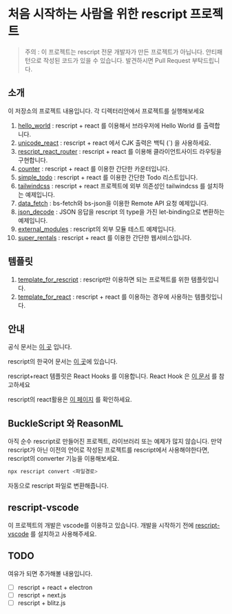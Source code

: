 # 처음 시작하는 사람을 위한 rescript 프로젝트

> 주의 : 이 프로젝트는 rescript 전문 개발자가 만든 프로젝트가 아닙니다.
> 안티패턴으로 작성된 코드가 있을 수 있습니다.
> 발견하시면 Pull Request 부탁드립니다.

## 소개

이 저장소의 프로젝트 내용입니다. 각 디렉터리안에서 프로젝트를 실행해보세요

1. [hello_world](/hello_world) : rescript + react 를 이용해서 브라우저에 Hello World 를 출력합니다.
1. [unicode_react](/unicode_react) : rescript + react 에서 CJK 출력은 백틱 (`) 을 사용하세요.
1. [rescript_react_router](/rescript_react_router) : rescript + react 를 이용해 클라이언트사이드 라우팅을 구현합니다.
1. [counter](/counter) : rescript + react 를 이용한 간단한 카운터입니다.
1. [simple_todo](/simple_todo) : rescript + react 를 이용한 간단한 Todo 리스트입니다.
1. [tailwindcss](/tailwindcss) : rescript + react 프로젝트에 외부 의존성인 tailwindcss 를 설치하는 예제입니다.
1. [data_fetch](/data_fetch) : bs-fetch와 bs-json을 이용한 Remote API 요청 예제입니다.
1. [json_decode](/json_decode) : JSON 응답을 rescript 의 type을 가진 let-binding으로 변환하는 예제입니다.
1. [external_modules](/external_modules) : rescript의 외부 모듈 테스트 예제입니다.
1. [super_rentals](/super_renatals) : rescript + react 를 이용한 간단한 웹서비스입니다.


## 템플릿

1. [template_for_rescript](/template_for_rescript) : rescript만 이용하면 되는 프로젝트를 위한 템플릿입니다.
1. [template_for_react](/template_for_react) : rescript + react 를 이용하는 경우에 사용하는 템플릿입니다.

## 안내

공식 문서는 [이 곳](https://rescript-lang.org/) 입니다.

rescript의 한국어 문서는 [이 곳](https://green-labs.github.io/rescript-in-korean/)에 있습니다.

rescript+react 템플릿은 React Hooks 를 이용합니다. React Hook 은 [이 문서](https://reactjs.org/docs/hooks-intro.html) 를 참고하세요

rescript의 react활용은 [이 페이지](https://rescript-lang.org/docs/react/latest/introduction) 를 확인하세요.

## BuckleScript 와 ReasonML

아직 순수 rescript로 만들어진 프로젝트, 라이브러리 또는 예제가 많지 않습니다. 만약 rescript가 아닌 이전의 언어로 작성된 프로젝트를 rescript에서 사용해야한다면, rescript의 converter 기능을 이용해보세요.

```bash
npx rescript convert <파일경로>
```

자동으로 rescript 파일로 변환해줍니다.

## rescript-vscode

이 프로젝트의 개발은 vscode를 이용하고 있습니다. 개발을 시작하기 전에 [rescript-vscode](https://marketplace.visualstudio.com/items?itemName=chenglou92.rescript-vscode) 를 설치하고 사용해주세요.



## TODO

여유가 되면 추가해볼 내용입니다.

- [ ] rescript + react + electron
- [ ] rescript + next.js
- [ ] rescript + blitz.js
